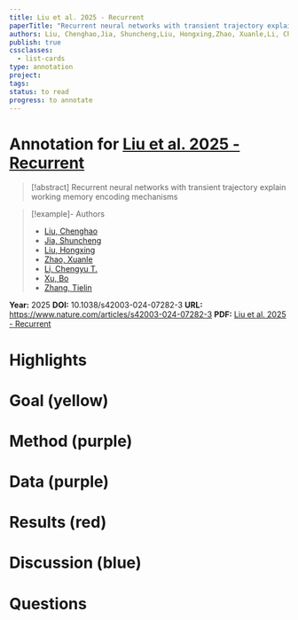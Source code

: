 ```yaml
---
title: Liu et al. 2025 - Recurrent
paperTitle: "Recurrent neural networks with transient trajectory explain working memory encoding mechanisms"
authors: Liu, Chenghao,Jia, Shuncheng,Liu, Hongxing,Zhao, Xuanle,Li, Chengyu T.,Xu, Bo,Zhang, Tielin
publish: true
cssclasses:
  - list-cards
type: annotation
project:
tags:
status: to read
progress: to annotate
---
```

# Annotation for [Liu et al. 2025 - Recurrent](Papers/References/Liu%20et%20al.%202025%20-%20Recurrent)

> [!abstract] Recurrent neural networks with transient trajectory explain working memory encoding mechanisms

> [!example]- Authors
> - [Liu, Chenghao](Liu%2C%20Chenghao)
> - [Jia, Shuncheng](Jia%2C%20Shuncheng)
> - [Liu, Hongxing](Liu%2C%20Hongxing)
> - [Zhao, Xuanle](Zhao%2C%20Xuanle)
> - [Li, Chengyu T.](Li%2C%20Chengyu%20T.)
> - [Xu, Bo](Xu%2C%20Bo)
> - [Zhang, Tielin](Zhang%2C%20Tielin)

**Year:** 2025
**DOI:** 10.1038/s42003-024-07282-3
**URL:** https://www.nature.com/articles/s42003-024-07282-3
**PDF:** [Liu et al. 2025 - Recurrent](Papers/PDFs/Liu%20et%20al.%202025%20-%20Recurrent%20neural%20networks%20with%20transient%20trajectory%20explain%20working%20memory%20encoding%20mechanisms.pdf)

# Highlights


# Goal (yellow)


# Method (purple)


# Data (purple)


# Results (red)


# Discussion (blue)


# Questions

